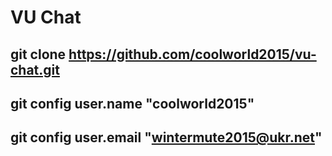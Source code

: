 # VU Chat
git clone https://github.com/coolworld2015/vu-chat.git
-------------------------------------------------------------------------------------------------
git config user.name "coolworld2015"
-------------------------------------------------------------------------------------------------
git config user.email "wintermute2015@ukr.net"
-------------------------------------------------------------------------------------------------
